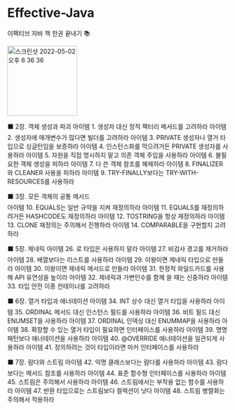 # Effective-Java 
이펙티브 자바 책 한권 끝내기 📚

<img width="159" alt="스크린샷 2022-05-02 오후 6 36 36" src="https://user-images.githubusercontent.com/33533199/166214602-e95279b5-f239-4af3-8b53-20503c0cfa93.png">

⬛️ 2장. 객체 생성과 파괴 
  아이템 1. 생성자 대신 정적 팩터리 메서드를 고려하라 
  아이템 2. 생성자에 매개변수가 많다면 빌더를 고려하라 
  아이템 3. PRIVATE 생성자나 열거 타입으로 싱글턴임을 보증하라 
  아이템 4. 인스턴스화를 막으려거든 PRIVATE 생성자를 사용하라 
  아이템 5. 자원을 직접 명시하지 말고 의존 객체 주입을 사용하라 
  아이템 6. 불필요한 객체 생성을 피하라 
  아이템 7. 다 쓴 객체 참조를 해제하라 
  아이템 8. FINALIZER와 CLEANER 사용을 피하라 
  아이템 9. TRY-FINALLY보다는 TRY-WITH-RESOURCES를 사용하라 

⬛️ 3장. 모든 객체의 공통 메서드  
  아이템 10. EQUALS는 일반 규약을 지켜 재정의하라 
  아이템 11. EQUALS를 재정의하려거든 HASHCODE도 재정의하라 
  아이템 12. TOSTRING을 항상 재정의하라 
  아이템 13. CLONE 재정의는 주의해서 진행하라 
  아이템 14. COMPARABLE을 구현할지 고려하라 

⬛️ 5장. 제네릭 
  아이템 26. 로 타입은 사용하지 말라 
  아이템 27. 비검사 경고를 제거하라 
  아이템 28. 배열보다는 리스트를 사용하라 
  아이템 29. 이왕이면 제네릭 타입으로 만들라 
  아이템 30. 이왕이면 제네릭 메서드로 만들라 
  아이템 31. 한정적 와일드카드를 사용해 API 유연성을 높이라 
  아이템 32. 제네릭과 가변인수를 함께 쓸 때는 신중하라 
  아이템 33. 타입 안전 이종 컨테이너를 고려하라 

⬛️ 6장. 열거 타입과 애너테이션 
  아이템 34. INT 상수 대신 열거 타입을 사용하라 
  아이템 35. ORDINAL 메서드 대신 인스턴스 필드를 사용하라 
  아이템 36. 비트 필드 대신 ENUMSET을 사용하라 
  아이템 37. ORDINAL 인덱싱 대신 ENUMMAP을 사용하라 
  아이템 38. 확장할 수 있는 열거 타입이 필요하면 인터페이스를 사용하라 
  아이템 39. 명명 패턴보다 애너테이션을 사용하라 
  아이템 40. @OVERRIDE 애너테이션을 일관되게 사용하라 
  아이템 41. 정의하려는 것이 타입이라면 마커 인터페이스를 사용하라 

⬛️ 7장. 람다와 스트림 
  아이템 42. 익명 클래스보다는 람다를 사용하라 
  아이템 43. 람다보다는 메서드 참조를 사용하라 
  아이템 44. 표준 함수형 인터페이스를 사용하라 
  아이템 45. 스트림은 주의해서 사용하라 
  아이템 46. 스트림에서는 부작용 없는 함수를 사용하라 
  아이템 47. 반환 타입으로는 스트림보다 컬렉션이 낫다 
  아이템 48. 스트림 병렬화는 주의해서 적용하라 
